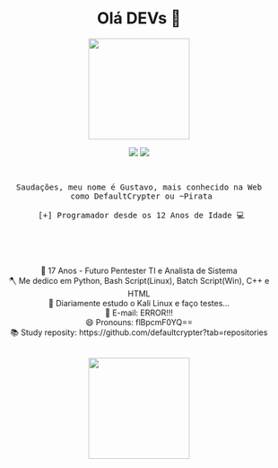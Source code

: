 <h1 align="center">Olá DEVs 🥷</center></h1>
<div align="center">
 <img height="180em" src="https://cio.com.br/wp-content/uploads/2020/08/hacker-vulnerabilidades-seguranca.jpg"/>
</div>

<p align="center">
 <a href="https://www.instagram.com/gusta_do_bailao/"><img src="https://img.shields.io/badge/instagram-%23E4405F.svg?&style=for-the-badge&logo=instagram&logoColor=white"></a>
 <a href="https://www.instagram.com/gusta_do_bailao/"><img src="https://img.shields.io/badge/linkedin-%230077B5.svg?&style=for-the-badge&logo=linkedin&logoColor=white"></a>
</p>

<pre>
 <p align="center">Saudações, meu nome é Gustavo, mais conhecido na Web
 como DefaultCrypter ou ~Pirata
 
 [+] Programador desde os 12 Anos de Idade 💻
 </p>

</pre>

<p align="center"> 
  🔭 17 Anos - Futuro Pentester TI e Analista de Sistema<br />
  🪓 Me dedico em Python, Bash Script(Linux), Batch Script(Win), C++ e HTML<br />
  🌱 Diariamente estudo o Kali Linux e faço testes...<br />
  💬 E-mail: ERROR!!!<br />
  😄 Pronouns: flBpcmF0YQ== <br />
  📚 Study reposity: https://github.com/defaultcrypter?tab=repositories<br />
</p>

<br />
 
 <div align="center">
  <a href="https://github.com/defaultcrypter">
  <img height="180em" src="https://github-readme-stats.vercel.app/api?username=defaultcrypter&show_icons=true&theme=dark&include_all_commits=true&count_private=true"/>
  </div>
  <div style="display: inline_block"><br>
</div>
 
 

